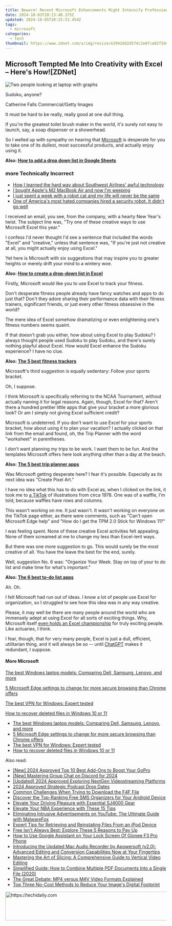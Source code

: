 ```yaml
---
title: Beware! Recent Microsoft Enhancements Might Intensify Professional Burnout During Evenings – Analysis by ZDNet
date: 2024-10-03T20:13:48.375Z
updated: 2024-10-05T20:25:53.454Z
tags:
  - microsoft
categories:
  - tech
thumbnail: https://www.zdnet.com/a/img/resize/e2942dd2d574c2e6fce02f2d4d35c788da814040/2022/04/06/c3f03e88-0033-4d2e-b375-64c9177e7116/screen-shot-2022-04-05-at-5-54-57-pm.png?width=278&height=156&fit=crop&format=pjpg&auto=webp
---
```


## Microsoft Tempted Me Into Creativity with Excel – Here's How![ZDNet]

![Two people looking at laptop with graphs](https://www.zdnet.com/a/img/resize/eafd1a387bb7e6b0265f3284c302e0f46ce07339/2023/02/03/af3b58e0-11c8-4c69-a84b-e91c7dc510eb/gettyimages-1441723112.jpg?auto=webp&width=1280)

Sudoku, anyone?

Catherine Falls Commercial/Getty Images

It must be hard to be really, really good at one dull thing.

If you're the greatest toilet brush maker in the world, it's surely not easy to launch, say, a soap dispenser or a showerhead.

So I welled up with sympathy on hearing that [Microsoft](https://www.zdnet.com/home-and-office/work-life/microsoft-teams-premium-is-getting-a-gpt-boost-via-openai/) is desperate for you to take one of its dullest, most successful products, and actually enjoy using it.

**Also:** [**How to add a drop down list in Google Sheets**](https://www.zdnet.com/home-and-office/work-life/how-to-add-a-drop-down-list-in-google-sheets/)

### more Technically Incorrect

* [How I learned the hard way about Southwest Airlines' awful technology](https://www.zdnet.com/article/how-i-learned-the-hard-way-about-southwest-airlines-awful-technology/)
* [I bought Apple's M2 MacBook Air and now I'm weeping](https://www.zdnet.com/article/i-bought-apples-m2-macbook-air-and-now-im-weeping/)
* [I just spent a week with a robot cat and my life will never be the same](https://www.zdnet.com/article/i-just-spent-a-week-with-a-robot-cat-and-my-life-will-never-be-the-same/)
* [One of America's most hated companies hired a security robot. It didn't go well](https://www.zdnet.com/article/one-of-americas-most-hated-companies-hired-a-security-robot-it-didnt-go-well/)

I received an email, you see, from the company, with a hearty New Year's twist. The subject line was, "Try one of these creative ways to use Microsoft Excel this year." 

I confess I'd never thought I'd see a sentence that included the words "Excel" and "creative," unless that sentence was, "If you're just not creative at all, you might actually enjoy using Excel." 

Yet here is Microsoft with six suggestions that may inspire you to greater heights or merely drift your mind to a wintery woe.

**Also:** [**How to create a drop-down list in Excel**](https://www.zdnet.com/home-and-office/work-life/how-to-create-a-drop-down-list-in-excel/)

Firstly, Microsoft would like you to use Excel to track your fitness. 

Don't desperate fitness people already have fancy watches and apps to do just that? Don't they adore sharing their performance data with their fitness trainers, significant friends, or just every other fitness obsessive in the world? 

The mere idea of Excel somehow dramatizing or even enlightening one's fitness numbers seems quaint.

If that doesn't grab you either, how about using Excel to play Sudoku? I always thought people used Sudoku to play Sudoku, and there's surely nothing playful about Excel. How would Excel enhance the Sudoku experience? I have no clue.

**Also:** [**The 5 best fitness trackers**](https://www.zdnet.com/article/best-fitness-tracker/) 

Microsoft's third suggestion is equally sedentary: Follow your sports bracket.

Oh, I suppose. 

I think Microsoft is specifically referring to the NCAA Tournament, without actually naming it for legal reasons. Again, though, Excel for that? Aren't there a hundred prettier little apps that give your bracket a more glorious look? Or am I simply not giving Excel sufficient credit?

Microsoft is undeterred. If you don't want to use Excel for your sports bracket, how about using it to plan your vacation? I actually clicked on that link from the email and found, oh, the Trip Planner with the word "worksheet" in parentheses. 

I don't want planning my trips to be work. I want them to be fun. And the templates Microsoft offers here look anything other than a day at the beach.

**Also:** [**The 5 best trip planner apps**](https://www.zdnet.com/article/best-trip-planner-app/)

Was Microsoft getting desperate here? I fear it's possible. Especially as its next idea was "Create Pixel Art." 

I have no idea what this has to do with Excel as, when I clicked on the link, it took me to [a TikTok](https://www.tiktok.com/@microsoft365/video/7017812421733633285?ocid=cmm50bixyyq) of illustrations from circa 1978\. One was of a waffle, I'm told, because waffles have rows and columns. 

This wasn't working on me. It just wasn't. It wasn't working on everyone on the TikTok page either, as there were comments, such as "Can't open Microsoft Edge help" and "How do I get the TPM 2.0 Stick for Windows 11?"

I was feeling spent. None of these creative Excel activities felt appealing. None of them screamed at me to change my less than Excel-lent ways.

But there was one more suggestion to go. This would surely be the most creative of all. You have the leave the best for the end, surely.

Well, suggestion No. 6 was: "Organize Your Week. Stay on top of your to do list and make time for what's important."

**Also:** [**The 6 best to-do list apps**](https://www.zdnet.com/home-and-office/work-life/best-to-do-list-app/)

Ah. Oh.

I felt Microsoft had run out of ideas. I know a lot of people use Excel for organization, so I struggled to see how this idea was in any way creative.

Please, it may well be there are many people around the world who are immensely adept at using Excel for all sorts of exciting things. Why, Microsoft itself [even holds an Excel championship](https://www.zdnet.com/article/i-just-watched-microsoft-try-to-make-excel-exciting-recovery-wont-be-easy/) for truly exciting people. Like actuaries, I think.

I fear, though, that for very many people, Excel is just a dull, efficient, utilitarian thing, and it will always be so -- until [ChatGPT](https://www.zdnet.com/article/chatgpts-next-big-challenge-helping-microsoft-to-challenge-google-search/) makes it redundant, I suppose.

#### More Microsoft

[The best Windows laptop models: Comparing Dell, Samsung, Lenovo, and more](https://www.zdnet.com/article/best-windows-laptop/ "The best Windows laptop models: Comparing Dell, Samsung, Lenovo, and more")

[5 Microsoft Edge settings to change for more secure browsing than Chrome offers](https://www.zdnet.com/article/5-microsoft-edge-settings-to-change-for-more-secure-browsing-than-chrome-offers/ "5 Microsoft Edge settings to change for more secure browsing than Chrome offers")

[The best VPN for Windows: Expert tested](https://www.zdnet.com/article/best-vpn-for-windows-pc/ "The best VPN for Windows: Expert tested")

[How to recover deleted files in Windows 10 or 11](https://www.zdnet.com/article/how-to-recover-deleted-files-in-windows-10-or-11/ "How to recover deleted files in Windows 10 or 11")

* [The best Windows laptop models: Comparing Dell, Samsung, Lenovo, and more](https://www.zdnet.com/article/best-windows-laptop/ "The best Windows laptop models: Comparing Dell, Samsung, Lenovo, and more")
* [5 Microsoft Edge settings to change for more secure browsing than Chrome offers](https://www.zdnet.com/article/5-microsoft-edge-settings-to-change-for-more-secure-browsing-than-chrome-offers/ "5 Microsoft Edge settings to change for more secure browsing than Chrome offers")
* [The best VPN for Windows: Expert tested](https://www.zdnet.com/article/best-vpn-for-windows-pc/ "The best VPN for Windows: Expert tested")
* [How to recover deleted files in Windows 10 or 11](https://www.zdnet.com/article/how-to-recover-deleted-files-in-windows-10-or-11/ "How to recover deleted files in Windows 10 or 11")

<ins class="adsbygoogle"
     style="display:block"
     data-ad-format="autorelaxed"
     data-ad-client="ca-pub-7571918770474297"
     data-ad-slot="1223367746"></ins>

<ins class="adsbygoogle"
     style="display:block"
     data-ad-client="ca-pub-7571918770474297"
     data-ad-slot="8358498916"
     data-ad-format="auto"
     data-full-width-responsive="true"></ins>

<span class="atpl-alsoreadstyle">Also read:</span>
<div><ul>
<li><a href="https://article-helps.techidaily.com/new-2024-approved-top-10-best-add-ons-to-boost-your-gopro/"><u>[New] 2024 Approved Top 10 Best Add-Ons to Boost Your GoPro</u></a></li>
<li><a href="https://discord-videos.techidaily.com/new-mastering-group-chat-on-discord-for-2024/"><u>[New] Mastering Group Chat on Discord for 2024</u></a></li>
<li><a href="https://facebook-record-videos.techidaily.com/updated-2024-approved-exploring-nextgen-videostreaming-platforms/"><u>[Updated] 2024 Approved Exploring NextGen Videostreaming Platforms</u></a></li>
<li><a href="https://extra-support.techidaily.com/2024-approved-strategic-podcast-drop-dates/"><u>2024 Approved Strategic Podcast Drop Dates</u></a></li>
<li><a href="https://win-hot.techidaily.com/common-challenges-when-trying-to-download-the-f4f-file/"><u>Common Challenges When Trying to Download the F4F File</u></a></li>
<li><a href="https://win-hot.techidaily.com/discover-the-top-ranking-free-sms-organizers-for-your-android-device/"><u>Discover the Top-Ranking Free SMS Organizers for Your Android Device</u></a></li>
<li><a href="https://extra-information.techidaily.com/elevate-your-driving-pleasure-with-essential-sj4000-gear/"><u>Elevate Your Driving Pleasure with Essential SJ4000 Gear</u></a></li>
<li><a href="https://vp-tips.techidaily.com/elevate-your-nba-experience-with-these-15-tips/"><u>Elevate Your NBA Experience with These 15 Tips</u></a></li>
<li><a href="https://win-hot.techidaily.com/eliminating-intrusive-advertisements-on-youtube-the-ultimate-guide-with-malwarefox/"><u>Eliminating Intrusive Advertisements on YouTube: The Ultimate Guide with MalwareFox</u></a></li>
<li><a href="https://win-hot.techidaily.com/expert-tips-for-retrieving-and-reinstating-files-from-an-ipod-device/"><u>Expert Tips for Retrieving and Reinstating Files From an iPod Device</u></a></li>
<li><a href="https://games-able.techidaily.com/free-isnt-always-best-explore-these-5-reasons-to-pay-up/"><u>Free Isn't Always Best: Explore These 5 Reasons to Pay Up</u></a></li>
<li><a href="https://android-unlock.techidaily.com/how-to-use-google-assistant-on-your-lock-screen-of-gionee-f3-pro-phone-by-drfone-android/"><u>How to Use Google Assistant on Your Lock Screen Of Gionee F3 Pro Phone</u></a></li>
<li><a href="https://win-hot.techidaily.com/introducing-the-updated-mac-audio-recorder-by-apowersoft-v20-advanced-editing-and-conversion-capabilities-now-at-your-fingertips/"><u>Introducing the Updated Mac Audio Recorder by Apowersoft (v2.0): Advanced Editing and Conversion Capabilities Now at Your Fingertips</u></a></li>
<li><a href="https://win-hot.techidaily.com/mastering-the-art-of-slicing-a-comprehensive-guide-to-vertical-video-editing/"><u>Mastering the Art of Slicing: A Comprehensive Guide to Vertical Video Editing</u></a></li>
<li><a href="https://win-hot.techidaily.com/simplified-guide-how-to-combine-multiple-pdf-documents-into-a-single-file-2020/"><u>Simplified Guide: How to Combine Multiple PDF Documents Into a Single File (2020)</u></a></li>
<li><a href="https://tech-savvy.techidaily.com/the-great-debate-mp4-versus-m4v-video-formats-explained/"><u>The Great Debate: MP4 versus M4V Video Formats Explained</u></a></li>
<li><a href="https://win-hot.techidaily.com/top-three-no-cost-methods-to-reduce-your-images-digital-footprint/"><u>Top Three No-Cost Methods to Reduce Your Image's Digital Footprint</u></a></li>
</ul></div>

<!-- affiliate ads begin -->
<a href="https://unicoeye.pxf.io/c/5597632/2134240/18498" target="_top" id="2134240">
  <img src="//a.impactradius-go.com/display-ad/18498-2134240" border="0" alt="https://techidaily.com" width="540" height="90"/>
</a>
<img height="0" width="0" src="https://unicoeye.pxf.io/i/5597632/2134240/18498" style="position:absolute;visibility:hidden;" border="0" />
<!-- affiliate ads end -->

